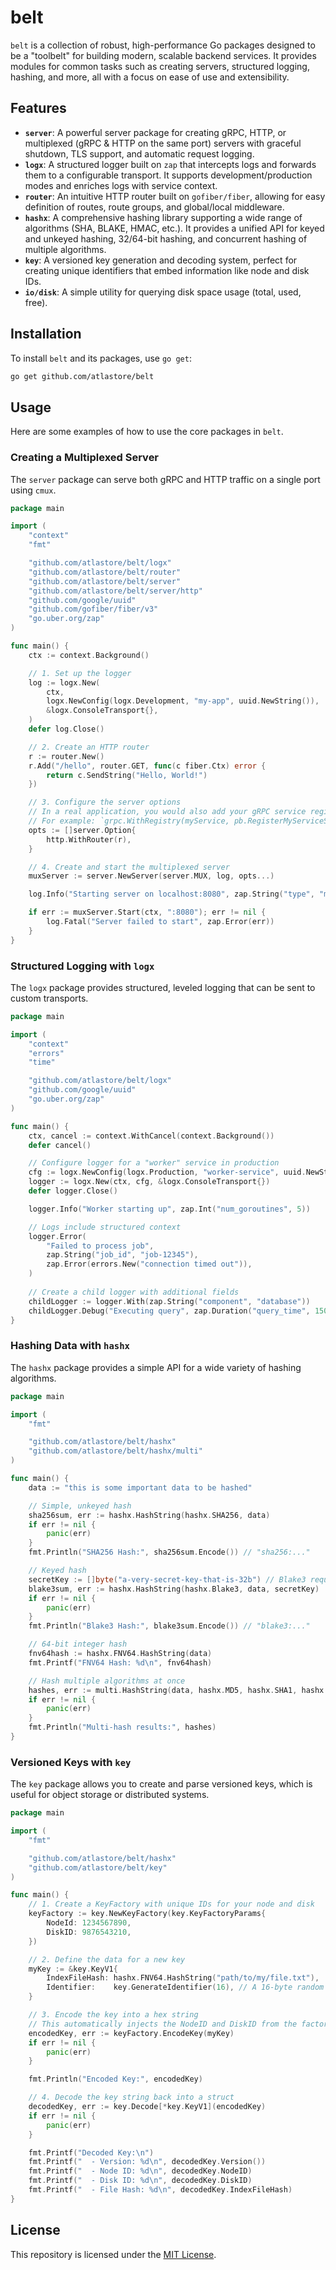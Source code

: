 # belt


`belt` is a collection of robust, high-performance Go packages designed to be a "toolbelt" for building modern, scalable backend services. It provides modules for common tasks such as creating servers, structured logging, hashing, and more, all with a focus on ease of use and extensibility.

## Features

-   **`server`**: A powerful server package for creating gRPC, HTTP, or multiplexed (gRPC & HTTP on the same port) servers with graceful shutdown, TLS support, and automatic request logging.
-   **`logx`**: A structured logger built on `zap` that intercepts logs and forwards them to a configurable transport. It supports development/production modes and enriches logs with service context.
-   **`router`**: An intuitive HTTP router built on `gofiber/fiber`, allowing for easy definition of routes, route groups, and global/local middleware.
-   **`hashx`**: A comprehensive hashing library supporting a wide range of algorithms (SHA, BLAKE, HMAC, etc.). It provides a unified API for keyed and unkeyed hashing, 32/64-bit hashing, and concurrent hashing of multiple algorithms.
-   **`key`**: A versioned key generation and decoding system, perfect for creating unique identifiers that embed information like node and disk IDs.
-   **`io/disk`**: A simple utility for querying disk space usage (total, used, free).

## Installation

To install `belt` and its packages, use `go get`:

```sh
go get github.com/atlastore/belt
```

## Usage

Here are some examples of how to use the core packages in `belt`.

### Creating a Multiplexed Server

The `server` package can serve both gRPC and HTTP traffic on a single port using `cmux`.

```go
package main

import (
	"context"
	"fmt"

	"github.com/atlastore/belt/logx"
	"github.com/atlastore/belt/router"
	"github.com/atlastore/belt/server"
	"github.com/atlastore/belt/server/http"
	"github.com/google/uuid"
	"github.com/gofiber/fiber/v3"
	"go.uber.org/zap"
)

func main() {
	ctx := context.Background()

	// 1. Set up the logger
	log := logx.New(
		ctx,
		logx.NewConfig(logx.Development, "my-app", uuid.NewString()),
		&logx.ConsoleTransport{},
	)
	defer log.Close()

	// 2. Create an HTTP router
	r := router.New()
	r.Add("/hello", router.GET, func(c fiber.Ctx) error {
		return c.SendString("Hello, World!")
	})

	// 3. Configure the server options
	// In a real application, you would also add your gRPC service registries here.
	// For example: `grpc.WithRegistry(myService, pb.RegisterMyServiceServer)`
	opts := []server.Option{
		http.WithRouter(r),
	}

	// 4. Create and start the multiplexed server
	muxServer := server.NewServer(server.MUX, log, opts...)

	log.Info("Starting server on localhost:8080", zap.String("type", "mux"))

	if err := muxServer.Start(ctx, ":8080"); err != nil {
		log.Fatal("Server failed to start", zap.Error(err))
	}
}
```

### Structured Logging with `logx`

The `logx` package provides structured, leveled logging that can be sent to custom transports.

```go
package main

import (
	"context"
	"errors"
	"time"

	"github.com/atlastore/belt/logx"
	"github.com/google/uuid"
	"go.uber.org/zap"
)

func main() {
	ctx, cancel := context.WithCancel(context.Background())
	defer cancel()

	// Configure logger for a "worker" service in production
	cfg := logx.NewConfig(logx.Production, "worker-service", uuid.NewString())
	logger := logx.New(ctx, cfg, &logx.ConsoleTransport{})
	defer logger.Close()

	logger.Info("Worker starting up", zap.Int("num_goroutines", 5))

	// Logs include structured context
	logger.Error(
		"Failed to process job",
		zap.String("job_id", "job-12345"),
		zap.Error(errors.New("connection timed out")),
	)
	
	// Create a child logger with additional fields
	childLogger := logger.With(zap.String("component", "database"))
	childLogger.Debug("Executing query", zap.Duration("query_time", 150*time.Millisecond))
}
```

### Hashing Data with `hashx`

The `hashx` package provides a simple API for a wide variety of hashing algorithms.

```go
package main

import (
	"fmt"

	"github.com/atlastore/belt/hashx"
    "github.com/atlastore/belt/hashx/multi"
)

func main() {
	data := "this is some important data to be hashed"

	// Simple, unkeyed hash
	sha256sum, err := hashx.HashString(hashx.SHA256, data)
	if err != nil {
		panic(err)
	}
	fmt.Println("SHA256 Hash:", sha256sum.Encode()) // "sha256:..."

	// Keyed hash
	secretKey := []byte("a-very-secret-key-that-is-32b") // Blake3 requires a 32-byte key
	blake3sum, err := hashx.HashString(hashx.Blake3, data, secretKey)
	if err != nil {
		panic(err)
	}
	fmt.Println("Blake3 Hash:", blake3sum.Encode()) // "blake3:..."

	// 64-bit integer hash
	fnv64hash := hashx.FNV64.HashString(data)
	fmt.Printf("FNV64 Hash: %d\n", fnv64hash)

	// Hash multiple algorithms at once
	hashes, err := multi.HashString(data, hashx.MD5, hashx.SHA1, hashx.XXHash)
	if err != nil {
		panic(err)
	}
	fmt.Println("Multi-hash results:", hashes)
}
```

### Versioned Keys with `key`

The `key` package allows you to create and parse versioned keys, which is useful for object storage or distributed systems.

```go
package main

import (
	"fmt"

	"github.com/atlastore/belt/hashx"
	"github.com/atlastore/belt/key"
)

func main() {
	// 1. Create a KeyFactory with unique IDs for your node and disk
	keyFactory := key.NewKeyFactory(key.KeyFactoryParams{
		NodeId: 1234567890,
		DiskID: 9876543210,
	})

	// 2. Define the data for a new key
	myKey := &key.KeyV1{
		IndexFileHash: hashx.FNV64.HashString("path/to/my/file.txt"),
		Identifier:    key.GenerateIdentifier(16), // A 16-byte random identifier
	}

	// 3. Encode the key into a hex string
	// This automatically injects the NodeID and DiskID from the factory.
	encodedKey, err := keyFactory.EncodeKey(myKey)
	if err != nil {
		panic(err)
	}

	fmt.Println("Encoded Key:", encodedKey)

	// 4. Decode the key string back into a struct
	decodedKey, err := key.Decode[*key.KeyV1](encodedKey)
	if err != nil {
		panic(err)
	}

	fmt.Printf("Decoded Key:\n")
	fmt.Printf("  - Version: %d\n", decodedKey.Version())
	fmt.Printf("  - Node ID: %d\n", decodedKey.NodeID)
	fmt.Printf("  - Disk ID: %d\n", decodedKey.DiskID)
	fmt.Printf("  - File Hash: %d\n", decodedKey.IndexFileHash)
}
```

## License

This repository is licensed under the [MIT License](LICENSE.txt).